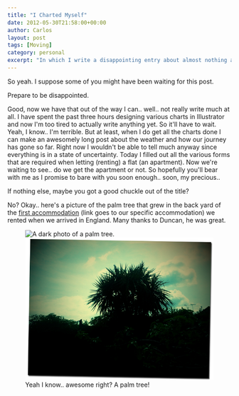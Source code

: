 ```yaml
---
title: "I Charted Myself"
date: 2012-05-30T21:58:00+00:00
author: Carlos
layout: post
tags: [Moving]
category: personal
excerpt: "In which I write a disappointing entry about almost nothing at all but show a photo from our self-catering accommodation."
---
```

So yeah. I suppose some of you might have been waiting for this post.

Prepare to be disappointed.

Good, now we have that out of the way I can.. well.. not really write much at all. I have spent the past three hours designing various charts in Illustrator and now I'm too tired to actually write anything yet. So it'll have to wait. Yeah, I know.. I'm terrible. But at least, when I do get all the charts done I can make an awesomely long post about the weather and how our journey has gone so far. Right now I wouldn't be able to tell much anyway since everything is in a state of uncertainty. Today I filled out all the various forms that are required when letting (renting) a flat (an apartment). Now we're waiting to see.. do we get the apartment or not. So hopefully you'll bear with me as I promise to bare with you soon enough.. soon, my precious..

If nothing else, maybe you got a good chuckle out of the title?

No? Okay.. here's a picture of the palm tree that grew in the back yard of the [first accommodation](http://rentinkent.net/onebed.html) (link goes to our specific accommodation) we rented when we arrived in England. Many thanks to Duncan, he was great.

<figure>
    <img class="js-lazy-load" data-original="/assets/posts/2012/05/palm-me.png" alt="A dark photo of a palm tree.">
  <noscript>
    <img src="/assets/posts/2012/05/palm-me.png" alt="A dark photo of a palm tree.">
  </noscript>
  <figcaption>Yeah I know.. awesome right? A palm tree!</figcaption>
</figure>